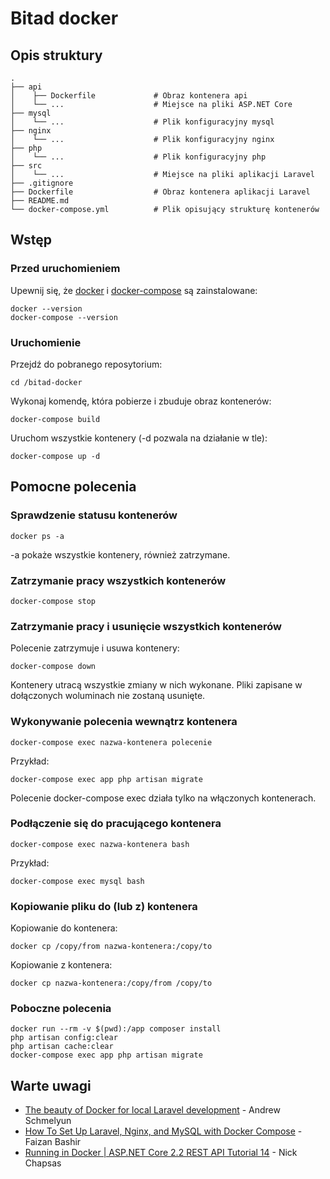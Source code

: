 # Bitad docker

## Opis struktury
    .
    ├── api                       
    │    ├── Dockerfile             # Obraz kontenera api
    │    └── ...                    # Miejsce na pliki ASP.NET Core
    ├── mysql                     
    │    └── ...                    # Plik konfiguracyjny mysql
    ├── nginx                     
    │    └── ...                    # Plik konfiguracyjny nginx
    ├── php                       
    │    └── ...                    # Plik konfiguracyjny php
    ├── src                       
    │    └── ...                    # Miejsce na pliki aplikacji Laravel
    ├── .gitignore
    ├── Dockerfile                  # Obraz kontenera aplikacji Laravel
    ├── README.md
    └── docker-compose.yml          # Plik opisujący strukturę kontenerów

## Wstęp

### Przed uruchomieniem

Upewnij się, że [docker](https://www.docker.com/) i [docker-compose](https://docs.docker.com/compose/) są zainstalowane:

```
docker --version
docker-compose --version
```

### Uruchomienie

Przejdź do pobranego reposytorium:
```
cd /bitad-docker 
```

Wykonaj komendę, która pobierze i zbuduje obraz kontenerów:
```
docker-compose build
```

Uruchom wszystkie kontenery (-d pozwala na działanie w tle):
```
docker-compose up -d
```
## Pomocne polecenia 

### Sprawdzenie statusu kontenerów

```
docker ps -a
```
-a pokaże wszystkie kontenery, również zatrzymane.

### Zatrzymanie pracy wszystkich kontenerów

```
docker-compose stop
```

### Zatrzymanie pracy i usunięcie wszystkich kontenerów

Polecenie zatrzymuje i usuwa kontenery:
```
docker-compose down
```
Kontenery utracą wszystkie zmiany w nich wykonane. Pliki zapisane w dołączonych woluminach nie zostaną usunięte.

### Wykonywanie polecenia wewnątrz kontenera

```
docker-compose exec nazwa-kontenera polecenie
```

Przykład:
```
docker-compose exec app php artisan migrate
```

Polecenie docker-compose exec działa tylko na włączonych kontenerach.

### Podłączenie się do pracującego kontenera

```
docker-compose exec nazwa-kontenera bash
```

Przykład:
```
docker-compose exec mysql bash
```

### Kopiowanie pliku do (lub z) kontenera

Kopiowanie do kontenera:
```
docker cp /copy/from nazwa-kontenera:/copy/to
```

Kopiowanie z kontenera:
```
docker cp nazwa-kontenera:/copy/from /copy/to
```

### Poboczne polecenia

```
docker run --rm -v $(pwd):/app composer install
php artisan config:clear
php artisan cache:clear
docker-compose exec app php artisan migrate
```


## Warte uwagi
* [The beauty of Docker for local Laravel development](https://dev.to/aschmelyun/the-beauty-of-docker-for-local-laravel-development-13c0?fbclid=IwAR2QfJg5qrXJfq4bBjBxltZUU1i1K6DyOIw3oFbRmAvVXXDd5u1_0E1fYQk) - Andrew Schmelyun
* [How To Set Up Laravel, Nginx, and MySQL with Docker Compose](https://www.digitalocean.com/community/tutorials/how-to-set-up-laravel-nginx-and-mysql-with-docker-compose) - Faizan Bashir
* [Running in Docker | ASP.NET Core 2.2 REST API Tutorial 14](https://www.youtube.com/watch?v=fAtfVu569CY) - Nick Chapsas
